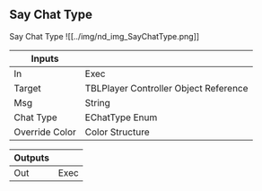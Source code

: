 ## Say Chat Type
Say Chat Type
![[../img/nd_img_SayChatType.png]]

|Inputs||
|--|--|
| In | Exec |
| Target | TBLPlayer Controller Object Reference |
| Msg | String |
| Chat Type | EChatType Enum |
| Override Color | Color Structure |

|Outputs||
|--|--|
| Out | Exec |
